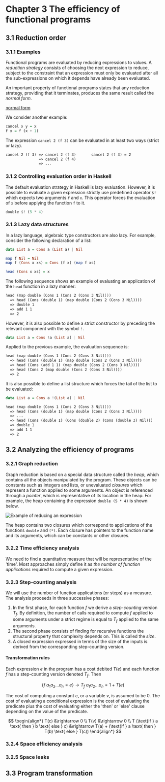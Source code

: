 # Chapter 3 The efficiency of functional programs

## 3.1 Reduction order

### 3.1.1 Examples

Functional programs are evaluated by reducing expressions to values. A *reduction strategy*
consists of choosing the next expression to reduce, subject to the constraint that an expression
must only be evaluated after all the sub-expressions on which it depends have already been
evaluated.

An important property of functional programs states that any reduction strategy, providing that it
terminates, produces the same result called the *normal form*.

[normal form](./NormalForm.hs)

We consider another example:

```hs
cancel x y = x
f x = f (x + 1)
```

The expression `cancel 2 (f 3)` can be evaluated in at least two ways (strict or lazy).

```txt
cancel 2 (f 3) => cancel 2 (f 3)       cancel 2 (f 3) = 2
               => cancel 2 (f 4)
               => ...
```

### 3.1.2 Controlling evaluation order in Haskell

The default evaluation strategy in Haskell is lazy evaluation. However, it is possible to
evaluate a given expression strictly use predefined operator `$!` which expects
two arguments `f` and `x`. This operator forces the evaluation of `x` before applying the
function `f` to it.

```hs
double $! (5 * 4)
```

### 3.1.3 Lazy data structures

In a lazy language, algebraic type constructors are also lazy. For example, consider the
following declaration of a list:

```hs
data List a = Cons a (List a) | Nil

map f Nil = Nil
map f (Cons x xs) = Cons (f x) (map f xs)

head (Cons x xs) = x
```

The following sequence shows an example of evaluating an application of the `head` function
in a lazy manner:

```txt
head (map double (Cons 1 (Cons 2 (Cons 3 Nil))))
  => head (Cons (double 1) (map double (Cons 2 (Cons 3 Nil))))
  => double 1
  => add 1 1
  => 2
```

However, it is also possible to define a strict constructor by preceding the relevant component
with the symbol `!`.

```hs
data List a = Cons !a (List a) | Nil
```

Applied to the previous example, the evaluation sequence is:

```txt
head (map double (Cons 1 (Cons 2 (Cons 3 Nil))))
  => head (Cons (double 1) (map double (Cons 2 (Cons 3 Nil))))
  => head (Cons (add 1 1) (map double (Cons 2 (Cons 3 Nil))))
  => head (Cons 2 (map double (Cons 2 (Cons 3 Nil))))
  => 2
```

It is also possible to define a list structure which forces the tail of the list to be evaluated:

```hs
data List a = Cons a !(List a) | Nil
```

```txt
head (map double (Cons 1 (Cons 2 (Cons 3 Nil))))
  => head (Cons (double 1) (map double (Cons 2 (Cons 3 Nil))))
  => ...
  => head (Cons (double 1) (Cons (double 2) (Cons (double 3) Nil)))
  => double 1
  => add 1 1
  => 2
```

## 3.2 Analyzing the efficiency of programs

### 3.2.1 Graph reduction

Graph reduction is based on a special data structure called the *heap*, which contains all the
objects manipulated by the program. These objects can be constants such as integers and lists, or
unevaluated *closures* which represent a function applied to some arguments. An object is referenced
through a *pointer*, which is representative of its location in the heap. For example, the heap
containing the expression `double (5 * 4)` is shown below.

![Example of reducing an expression](https://s2.loli.net/2022/12/06/VC3tqhTdJIoOKyu.png)

The heap contains two closures which correspond to applications of the functions `double` and `(*)`.
Each closure has pointers to the function name and its arguments, which can be constants or other
closures.

### 3.2.2 Time efficiency analysis

We need to find a quantitative measure that will be representative of the 'time'. Most approaches
simply define it as *the number of function applications* required to compute a given expression.

### 3.2.3 Step-counting analysis

We will use the number of function applications (or steps) as a measure. The analysis proceeds in
three successive phases:

1. In the first phase, for each function $f$ we derive a *step-counting* version $T_{f}$. By
definition, the number of calls required to compute $f$ applied to some arguments under a strict
regime is equal to $T_{f}$ applied to the same arguments.
2. The second phase consists of finding for recursive functions the structural property that
complexity depends on. This is called the *size*.
3. A closed expression expressed in terms of the size of the inputs is derived from the corresponding
step-counting version.

#### Transformation rules

Each expression $e$ in the program has a cost debited $T(e)$ and each function $f$ has a step-counting
version denoted $T_{f}$. Then

$$
\{f \ a_{1}a_{2} \dots a_{n} = e\} \rightarrow {T_{f} \ a_{1}a_{2} \dots a_{n} = 1 + T(e)}
$$

The cost of computing a constant $c$, or a variable $v$, is assumed to be 0. The cost of evaluating
a conditional expression is the cost of evaluating the predicate plus the cost of evaluating either
the 'then' or 'else' clause depending on the value of the predicate.

$$
\begin{align*}
T(c) &\rightarrow 0 \\
T(v) &\rightarrow 0 \\
T (\text{if } a \text{ then } b \text{ else } c) &\rightarrow T(a) +
(\text{if } a \text{ then } T(b) \text{ else } T(c))
\end{align*}
$$

### 3.2.4 Space efficiency analysis

### 3.2.5 Space leaks

## 3.3 Program transformation
